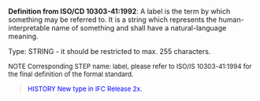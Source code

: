 ﻿**Definition from ISO/CD 10303-41:1992**: A label is the term by which something may be referred to. It is a string which represents the human-interpretable name of something and shall have a natural-language meaning.

Type: STRING - it should be restricted to max. 255 characters.

> <font size="-1">
  NOTE Corresponding STEP name: label, please refer to ISO/IS 10303-41:1994
  for the final definition of the formal standard.
</font>

> <font size="-1" color="#0000FF">HISTORY New type in IFC Release 2x.
</font>
